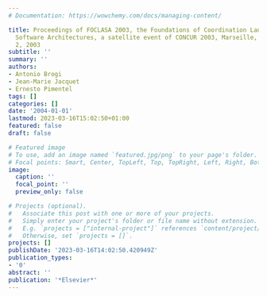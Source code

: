 ```yaml
---
# Documentation: https://wowchemy.com/docs/managing-content/

title: Proceedings of FOCLASA 2003, the Foundations of Coordination Languages and
  Software Architectures, a satellite event of CONCUR 2003, Marseille, France, September
  2, 2003
subtitle: ''
summary: ''
authors:
- Antonio Brogi
- Jean-Marie Jacquet
- Ernesto Pimentel
tags: []
categories: []
date: '2004-01-01'
lastmod: 2023-03-16T15:02:50+01:00
featured: false
draft: false

# Featured image
# To use, add an image named `featured.jpg/png` to your page's folder.
# Focal points: Smart, Center, TopLeft, Top, TopRight, Left, Right, BottomLeft, Bottom, BottomRight.
image:
  caption: ''
  focal_point: ''
  preview_only: false

# Projects (optional).
#   Associate this post with one or more of your projects.
#   Simply enter your project's folder or file name without extension.
#   E.g. `projects = ["internal-project"]` references `content/project/deep-learning/index.md`.
#   Otherwise, set `projects = []`.
projects: []
publishDate: '2023-03-16T14:02:50.420949Z'
publication_types:
- '0'
abstract: ''
publication: '*Elsevier*'
---
```

